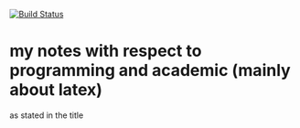 
[![Build Status](https://travis-ci.org/BIAOXYZ/myNotes.svg?branch=master)](https://travis-ci.org/BIAOXYZ/myNotes)

# my notes with respect to programming and academic (mainly about latex)
as stated in the title
